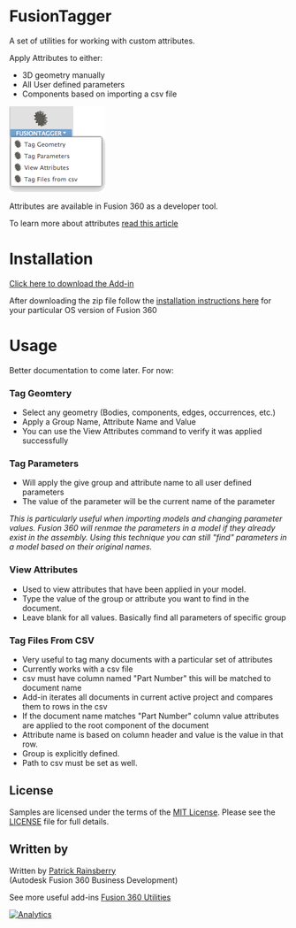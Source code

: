 # FusionTagger

A set of utilities for working with custom attributes.

Apply Attributes to either:
* 3D geometry manually
* All User defined parameters
* Components based on importing a csv file

![fusiontocsv Cover](./resources/readMeCover.png)

Attributes are available in Fusion 360 as a developer tool.

To learn more about attributes [read this article](http://help.autodesk.com/view/fusion360/ENU/?guid=GUID-BAF017FE-10B8-4612-BDE2-0EF5D4C6F800)


# Installation
[Click here to download the Add-in](https://github.com/tapnair/FusionTagger/archive/master.zip)


After downloading the zip file follow the [installation instructions here](https://tapnair.github.io/installation.html) for your particular OS version of Fusion 360



# Usage
Better documentation to come later. For now:

### Tag Geomtery
 - Select any geometry (Bodies, components, edges, occurrences, etc.)
 - Apply a Group Name, Attribute Name and Value
 - You can use the View Attributes command to verify it was applied successfully


### Tag Parameters
 - Will apply the give group and attribute name to all user defined parameters
 - The value of the parameter will be the current name of the parameter

_This is particularly useful when importing models and changing parameter values.
Fusion 360 will renmae the parameters in a model if they already exist in the assembly.
Using this technique you can still "find" parameters in a model based on their original names._


### View Attributes
 - Used to view attributes that have been applied in your model.
 - Type the value of the group or attribute you want to find in the document.
 - Leave blank for all values.  Basically find all parameters of specific group

### Tag Files From CSV
 - Very useful to tag many documents with a particular set of attributes
 - Currently works with a csv file
 - csv must have column named "Part Number" this will be matched to document name
 - Add-in iterates all documents in current active project and compares them to rows in the csv
 - If the document name matches "Part Number" column value attributes are applied to the root component of the document
 - Attribute name is based on column header and value is the value in that row.
 - Group is explicitly defined.
 - Path to csv must be set as well.


## License
Samples are licensed under the terms of the [MIT License](http://opensource.org/licenses/MIT). Please see the [LICENSE](LICENSE) file for full details.

## Written by

Written by [Patrick Rainsberry](https://twitter.com/prrainsberry) <br /> (Autodesk Fusion 360 Business Development)

See more useful add-ins [Fusion 360 Utilities](https://tapnair.github.io/index.html)

[![Analytics](https://ga-beacon.appspot.com/UA-41076924-3/fusiontagger)](https://github.com/igrigorik/ga-beacon)